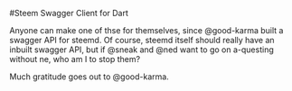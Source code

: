 #Steem Swagger Client for Dart

Anyone can make one of thse for themselves, since @good-karma built a swagger API for steemd.  Of course, steemd itself should really have an inbuilt swagger API, but if @sneak and @ned want to go on a-questing without ne, who am I to stop them? 

Much gratitude goes out to @good-karma.  
